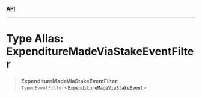[**API**](../../../README.md)

***

# Type Alias: ExpenditureMadeViaStakeEventFilter

> **ExpenditureMadeViaStakeEventFilter**: `TypedEventFilter`\<[`ExpenditureMadeViaStakeEvent`](ExpenditureMadeViaStakeEvent.md)\>
